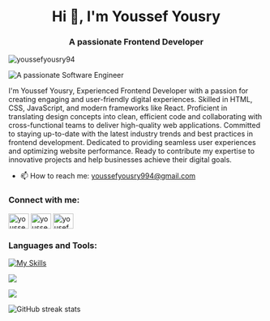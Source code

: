 <h1 align="center">Hi 👋, I'm Youssef Yousry</h1>
<h3 align="center">A passionate Frontend Developer</h3>
<p align="left"> <img src="https://komarev.com/ghpvc/?username=youssefyousry94&label=Profile%20views&color=0e75b6&style=flat" alt="youssefyousry94" /> </p>

![A passionate Software Engineer](https://imgur.com/2Ry4vrb)

I'm Youssef Yousry, Experienced Frontend Developer with a passion for creating engaging and user-friendly digital experiences. Skilled in HTML, CSS, JavaScript, and modern frameworks like React. Proficient in translating design concepts into clean, efficient code and collaborating with cross-functional teams to deliver high-quality web applications. Committed to staying up-to-date with the latest industry trends and best practices in frontend development. Dedicated to providing seamless user experiences and optimizing website performance. Ready to contribute my expertise to innovative projects and help businesses achieve their digital goals.

- 📫 How to reach me: youssefyousry994@gmail.com 

<h3 align="left">Connect with me:</h3>
<p align="left">
<a href="https://linkedin.com/in/youssefyousry94" target="blank"><img align="center" src="https://raw.githubusercontent.com/rahuldkjain/github-profile-readme-generator/master/src/images/icons/Social/linked-in-alt.svg" alt="youssefyousry94" height="30" width="40" /></a>
<a href="https://fb.com/youssef.yousry.94" target="blank"><img align="center" src="https://raw.githubusercontent.com/rahuldkjain/github-profile-readme-generator/master/src/images/icons/Social/facebook.svg" alt="youssef.yousry.94" height="30" width="40" /></a>
<a href="https://instagram.com/yousef_yousry94" target="blank"><img align="center" src="https://raw.githubusercontent.com/rahuldkjain/github-profile-readme-generator/master/src/images/icons/Social/instagram.svg" alt="yousef_yousry94" height="30" width="40" /></a>
</p>


<h3 align="left">Languages and Tools:</h3>

[![My Skills](https://skillicons.dev/icons?i=redux,react,ts,js,python,bash,powershell,jenkins,linux,git,docker,cs,html,css,scss,bootstrap,tailwindcss,webpack,vite,vscode,figma,nodejs,express,mongodb)](https://skillicons.dev)

<a align="left" href="#"> <img align="center" src="https://github-readme-stats-sigma-five.vercel.app/api/top-langs/?username=YoussefYousry994"/> </a>
<!---- <a align="left"> [![Top Langs])](https://github.com/anuraghazra/github-readme-stats)</a> -->

<a align="right"> <img align="center" src="https://github-readme-stats-sigma-five.vercel.app/api?username=YoussefYousry994&show_icons=true" /></a>

![GitHub streak stats](https://streak-stats.demolab.com/?user=YoussefYousry994)  

